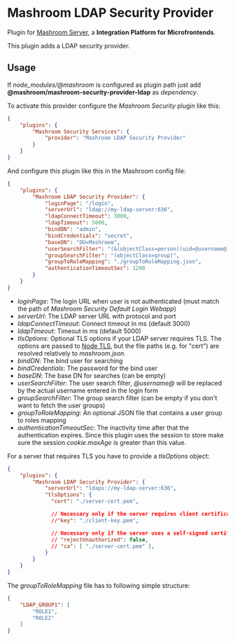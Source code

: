 
# Mashroom LDAP Security Provider

Plugin for [Mashroom Server](https://www.mashroom-server.com), a **Integration Platform for Microfrontends**.

This plugin adds a LDAP security provider.

## Usage

If *node_modules/@mashroom* is configured as plugin path just add **@mashroom/mashroom-security-provider-ldap** as *dependency*.

To activate this provider configure the _Mashroom Security_ plugin like this:

```json
{
    "plugins": {
        "Mashroom Security Services": {
            "provider": "Mashroom LDAP Security Provider"
        }
    }
}
```

And configure this plugin like this in the Mashroom config file:

```json
{
    "plugins": {
        "Mashroom LDAP Security Provider": {
            "loginPage": "/login",
            "serverUrl": "ldap://my-ldap-server:636",
            "ldapConnectTimeout": 3000,
            "ldapTimeout": 5000,
            "bindDN": "admin",
            "bindCredentials": "secret",
            "baseDN": "OU=Mashroom",
            "userSearchFilter": "(&(objectClass=person)(uid=@username@))",
            "groupSearchFilter": "(objectClass=group)",
            "groupToRoleMapping": "./groupToRoleMapping.json",
            "authenticationTimeoutSec": 1200
        }
    }
}
```

 * _loginPage_: The login URL when user is not authenticated (must match the path of _Mashroom Security Default Login Webapp_)
 * _serverUrl_: The LDAP server URL with protocol and port
 * _ldapConnectTimeout_: Connect timeout in ms (default 3000)
 * _ldapTimeout_: Timeout in ms (default 5000)
 * _tlsOptions_: Optional TLS options if your LDAP server requires TLS. The options are passed to [Node TLS](https://nodejs.org/api/tls.html),
    but the file paths (e.g. for "cert") are resolved relatively to _mashroom.json_.
 * _bindDN_: The bind user for searching
 * _bindCredentials_: The password for the bind user
 * _baseDN_: The base DN for searches (can be empty)
 * _userSearchFilter_: The user search filter, _@username@_ will be replaced by the actual username entered in the login form
 * _groupSearchFilter_: The group search filter (can be empty if you don't want to fetch the user groups)
 * _groupToRoleMapping_: An optional JSON file that contains a user group to roles mapping
 * _authenticationTimeoutSec_: The inactivity time after that the authentication expires. Since this plugin uses the session to store make sure the session _cookie.maxAge_ is greater than this value.

For a server that requires TLS you have to provide a _tlsOptions_ object:

```json
{
    "plugins": {
        "Mashroom LDAP Security Provider": {
            "serverUrl": "ldaps://my-ldap-server:636",
            "tlsOptions": {
              "cert": "./server-cert.pem",

              // Necessary only if the server requires client certificate authentication.
              //"key": "./client-key.pem",

              // Necessary only if the server uses a self-signed certificate.
              // "rejectUnauthorized": false,
              // "ca": [ "./server-cert.pem" ],
            }
        }
    }
}
```

The _groupToRoleMapping_ file has to following simple structure:

```json
{
    "LDAP_GROUP1": [
        "ROLE1",
        "ROLE2"
    ]
}
```


